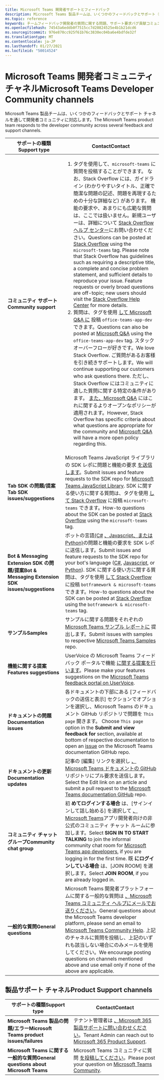 ```yaml
---
title: Microsoft Teams 開発者サポートとフィードバック
description: Microsoft Teams 製品チームは、いくつかのフィードバックとサポート チャネルを通して開発者コミュニティに対応します。
ms.topic: reference
keywords: チームフィードバック開発者の質問に関する問題、サポート要求バグ貢献コミュニティへの問い合わせ
ms.openlocfilehash: 74543a6eddb0f7515cc7d20824525e4b1b21dcd6
ms.sourcegitcommit: 976e870cc925f61b76c3830ec04ba6e4bdfde32f
ms.translationtype: MT
ms.contentlocale: ja-JP
ms.lasthandoff: 01/27/2021
ms.locfileid: "50014524"
---
```

# <a name="microsoft-teams-developer-community-channels"></a><span data-ttu-id="5964b-104">Microsoft Teams 開発者コミュニティ チャネル</span><span class="sxs-lookup"><span data-stu-id="5964b-104">Microsoft Teams Developer Community channels</span></span>

<span data-ttu-id="5964b-105">Microsoft Teams 製品チームは、いくつかのフィードバックとサポート チャネルを通して開発者コミュニティに対応します。</span><span class="sxs-lookup"><span data-stu-id="5964b-105">The Microsoft Teams product team responds to the developer community across several feedback and support channels.</span></span>


|            <span data-ttu-id="5964b-106">**サポートの種類**</span><span class="sxs-lookup"><span data-stu-id="5964b-106">**Support type**</span></span>            |               <span data-ttu-id="5964b-107">**Contact**</span><span class="sxs-lookup"><span data-stu-id="5964b-107">**Contact**</span></span>                                                                                  |
|-----------------------------------------------------|---------------------------------------------------------------------------------------------------------------------------------------------------------------------------------------------------------------------------------------------------------------------------------------------------------------------------------------------------------------------------------------------------------------------------------------------------------------------------------------------------|
|         <span data-ttu-id="5964b-108">**コミュニティ サポート**</span><span class="sxs-lookup"><span data-stu-id="5964b-108">**Community support**</span></span>          |<ol><li> <span data-ttu-id="5964b-p101">[](https://stackoverflow.com/questions/tagged/microsoft-teams) タグを使用して、`microsoft-teams` に質問を投稿することができます。 なお、Stack Overflow には、ガイドライン (わかりやすいタイトル、正確で簡潔な問題の記述、問題を再現するための十分な詳細など) があります。 機能の要求や、あまりにも広範な質問は、ここでは扱いません。新規ユーザーは、詳細について [Stack Overflow ヘルプ センター](https://stackoverflow.com/help/how-to-ask)にお問い合わせください。</span><span class="sxs-lookup"><span data-stu-id="5964b-p101">Questions can be posted at [Stack Overflow](https://stackoverflow.com/questions/tagged/microsoft-teams) using the `microsoft-teams` tag. Please note that Stack Overflow has guidelines such as requiring a descriptive title, a complete and concise problem statement, and sufficient details to reproduce your issue. Feature requests or overly broad questions are off-topic; new users should visit the [Stack Overflow Help Center](https://stackoverflow.com/help/how-to-ask) for more details. </span></span></li>                                                                                                                                                                       <li> <span data-ttu-id="5964b-112">質問は、タグを使用 [して Microsoft Q&A に](/answers/topics/office-teams-app-dev.html) 投稿 `office-teams-app-dev` できます。</span><span class="sxs-lookup"><span data-stu-id="5964b-112">Questions can also be posted at [Microsoft Q&A](/answers/topics/office-teams-app-dev.html) using the `office-teams-app-dev` tag.</span></span> <span data-ttu-id="5964b-113">スタック オーバーフローが好きです。</span><span class="sxs-lookup"><span data-stu-id="5964b-113">We love Stack Overflow.</span></span> <span data-ttu-id="5964b-114">ご質問があるお客様を引き続きサポートします。</span><span class="sxs-lookup"><span data-stu-id="5964b-114">We will continue supporting our customers who ask questions there.</span></span> <span data-ttu-id="5964b-115">ただし、Stack Overflow にはコミュニティに適した質問に関する特定の条件があります。 [また、Microsoft Q&A](/answers/topics/office-teams-app-dev.html) にはこれに関するよりオープンなポリシーが適用されます。</span><span class="sxs-lookup"><span data-stu-id="5964b-115">However, Stack Overflow has specific criteria about what questions are appropriate for the community and [Microsoft Q&A](/answers/topics/office-teams-app-dev.html) will have a more open policy regarding this.</span></span>  </li> </ol>                                                                                                  |
|        <span data-ttu-id="5964b-116">**Tab SDK の問題/提案**</span><span class="sxs-lookup"><span data-stu-id="5964b-116">**Tab SDK issues/suggestions**</span></span>        |  <span data-ttu-id="5964b-117">Microsoft Teams JavaScript ライブラリの SDK レポに問題と機能の要求 [を送信します](https://github.com/OfficeDev/microsoft-teams-library-js/issues)。</span><span class="sxs-lookup"><span data-stu-id="5964b-117">Submit issues and feature requests to the SDK repo for [Microsoft Teams JavaScript Library](https://github.com/OfficeDev/microsoft-teams-library-js/issues).</span></span> <span data-ttu-id="5964b-118">SDK に関する使い方に関する質問は、タグを使用 [して Stack Overflow](https://stackoverflow.com/questions/tagged/microsoft-teams) に投稿 `microsoft-teams` できます。</span><span class="sxs-lookup"><span data-stu-id="5964b-118">How-to questions about the SDK can be posted at [Stack Overflow](https://stackoverflow.com/questions/tagged/microsoft-teams) using the `microsoft-teams` tag.</span></span>                                                                                                                                                                                                                       |
|            <span data-ttu-id="5964b-119">**Bot & Messaging Extension SDK の問題/提案**</span><span class="sxs-lookup"><span data-stu-id="5964b-119">**Bot & Messaging Extension SDK issues/suggestions**</span></span>             |       <span data-ttu-id="5964b-120">ボットの言語[(C#](https://github.com/Microsoft/botbuilder-dotnet/) [、Javascript、](https://github.com/Microsoft/botbuilder-js)[または Python)](https://github.com/Microsoft/botbuilder-python)の問題と機能の要求を SDK レポに送信します。</span><span class="sxs-lookup"><span data-stu-id="5964b-120">Submit issues and feature requests to the SDK repo for your bot's language ([C#](https://github.com/Microsoft/botbuilder-dotnet/), [Javascript](https://github.com/Microsoft/botbuilder-js), or [Python](https://github.com/Microsoft/botbuilder-python)).</span></span> <span data-ttu-id="5964b-121">SDK に関する使い方に関する質問は、タグを使用 [して Stack Overflow](https://stackoverflow.com/questions/tagged/botframework%20microsoft-teams) に投稿 `botframework & microsoft-teams` できます。</span><span class="sxs-lookup"><span data-stu-id="5964b-121">How-to questions about the SDK can be posted at [Stack Overflow](https://stackoverflow.com/questions/tagged/botframework%20microsoft-teams) using the `botframework & microsoft-teams` tag.</span></span>                                                                                            |
| <span data-ttu-id="5964b-122">**サンプル**</span><span class="sxs-lookup"><span data-stu-id="5964b-122">**Samples**</span></span> |             <span data-ttu-id="5964b-123">サンプルに関する問題をそれぞれの [Microsoft Teams サンプル レポートに](/microsoftteams/platform/tutorials/code-samples) 提出します。</span><span class="sxs-lookup"><span data-stu-id="5964b-123">Submit issues with samples to respective [Microsoft Teams Samples](/microsoftteams/platform/tutorials/code-samples) repo.</span></span>                                                                                                                                                                                            |
| <span data-ttu-id="5964b-124">**機能に関する提案**</span><span class="sxs-lookup"><span data-stu-id="5964b-124">**Features suggestions**</span></span>             |      <span data-ttu-id="5964b-125">UserVoice の Microsoft Teams フィードバック ポータルで機能 [に関する提案を行います](https://microsoftteams.uservoice.com/forums/555103-public-preview/category/182881-developer-platform)。</span><span class="sxs-lookup"><span data-stu-id="5964b-125">Please make your features suggestions on the [Microsoft Teams feedback portal on UserVoice](https://microsoftteams.uservoice.com/forums/555103-public-preview/category/182881-developer-platform).</span></span>                                                                                                                                                            |
|        <span data-ttu-id="5964b-126">**ドキュメントの問題**</span><span class="sxs-lookup"><span data-stu-id="5964b-126">**Documentation issues**</span></span>        |                                                                                                                                                                      <span data-ttu-id="5964b-127">各ドキュメントの下部にある [フィードバックの送信と表示] セクションでオプションを選択し、Microsoft Teams のドキュメント GitHub リポジトリで問題を `This page` 開きます。  [](https://github.com/MicrosoftDocs/msteams-docs/issues)</span><span class="sxs-lookup"><span data-stu-id="5964b-127">Choose `This page` option in the **Submit and view feedback for** section, available at bottom of respective documentation to open an [issue](https://github.com/MicrosoftDocs/msteams-docs/issues) on the Microsoft Teams documentation GitHub repo.</span></span>                                                                                                                                                                      |
|       <span data-ttu-id="5964b-128">**ドキュメントの更新**</span><span class="sxs-lookup"><span data-stu-id="5964b-128">**Documentation updates**</span></span>        | <span data-ttu-id="5964b-129">記事の [編集] リンクを選択し [、Microsoft Teams ドキュメントの GitHub](https://github.com/MicrosoftDocs/msteams-docs) リポジトリにプル要求を送信します。</span><span class="sxs-lookup"><span data-stu-id="5964b-129">Select the Edit link on an article and submit a pull request to the [Microsoft Teams documentation GitHub](https://github.com/MicrosoftDocs/msteams-docs) repo.</span></span>                                                                                                                                                                      |
|       <span data-ttu-id="5964b-130">**コミュニティ チャット グループ**</span><span class="sxs-lookup"><span data-stu-id="5964b-130">**Community chat group**</span></span>        | <span data-ttu-id="5964b-131">初 **めてログインする場合** は、[サインインして話し始める] を選択して [、Microsoft Teams](https://gitter.im/OfficeDev/MicrosoftTeamsAppDev)アプリ開発者向けの非公式のコミュニティ チャット ルームに参加します。</span><span class="sxs-lookup"><span data-stu-id="5964b-131">Select **SIGN IN TO START TALKING** to join the informal community chat room for [Microsoft Teams app developers](https://gitter.im/OfficeDev/MicrosoftTeamsAppDev), if you are logging in for the first time.</span></span> <span data-ttu-id="5964b-132">既 **にログインしている場合** は、[JOIN ROOM] を選択します。</span><span class="sxs-lookup"><span data-stu-id="5964b-132">Select **JOIN ROOM**, if you are already logged in.</span></span> |
|          <span data-ttu-id="5964b-133">**一般的な質問**</span><span class="sxs-lookup"><span data-stu-id="5964b-133">**General questions**</span></span>         |          <span data-ttu-id="5964b-134">Microsoft Teams 開発者プラットフォームに関する一般的な質問は [、Microsoft Teams コミュニティ ヘルプにメールでお送りください](mailto:microsoftteamsdev@microsoft.com)。</span><span class="sxs-lookup"><span data-stu-id="5964b-134">General questions about the Microsoft Teams developer platform, please send an email to [Microsoft Teams Community Help](mailto:microsoftteamsdev@microsoft.com).</span></span> <span data-ttu-id="5964b-135">上記のチャネルに質問を投稿し、上記のいずれも該当しない場合にのみメールを使用してください。</span><span class="sxs-lookup"><span data-stu-id="5964b-135">We encourage posting questions on channels mentioned above and use email only if none of the above are applicable.</span></span>                                                                                                                                                                          |

## <a name="product-support-channels"></a><span data-ttu-id="5964b-136">製品サポート チャネル</span><span class="sxs-lookup"><span data-stu-id="5964b-136">Product Support channels</span></span>
|            <span data-ttu-id="5964b-137">**サポートの種類**</span><span class="sxs-lookup"><span data-stu-id="5964b-137">**Support type**</span></span>            |               <span data-ttu-id="5964b-138">**Contact**</span><span class="sxs-lookup"><span data-stu-id="5964b-138">**Contact**</span></span>                                                                                  |
|-----------------------------------------------------|---------------------------------------------------------------------------------------------------------------------------------------------------------------------------------------------------------------------------------------------------------------------------------------------------------------------------------------------------------------------------------------------------------------------------------------------------------------------------------------------------|
|         <span data-ttu-id="5964b-139">**Microsoft Teams 製品の問題/エラー**</span><span class="sxs-lookup"><span data-stu-id="5964b-139">**Microsoft Teams product issues/failures**</span></span>          | <span data-ttu-id="5964b-140">テナント管理者は [、Microsoft 365 製品サポートに問い合わせください](/microsoft-365/admin/contact-support-for-business-products)。</span><span class="sxs-lookup"><span data-stu-id="5964b-140">Tenant Admin can reach out to [Microsoft 365 Product Support](/microsoft-365/admin/contact-support-for-business-products).</span></span>                                                            |
|        <span data-ttu-id="5964b-141">**Microsoft Teams に関する一般的な質問**</span><span class="sxs-lookup"><span data-stu-id="5964b-141">**General questions about Microsoft Teams**</span></span>        |  <span data-ttu-id="5964b-142">Microsoft Teams コミュニティに質問 [を投稿してください](https://answers.microsoft.com/en-us/msteams/forum)。</span><span class="sxs-lookup"><span data-stu-id="5964b-142">Please post your question on [Microsoft Teams Community](https://answers.microsoft.com/en-us/msteams/forum).</span></span>               |                                                                                                                                                         
